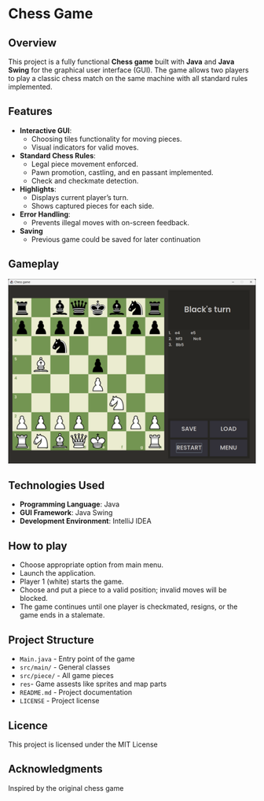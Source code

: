# Chess Game

## Overview
This project is a fully functional **Chess game** built with **Java** and **Java Swing** for the graphical user interface (GUI). The game allows two players to play a classic chess match on the same machine with all standard rules implemented.

## Features
- **Interactive GUI**:
  - Choosing tiles functionality for moving pieces.
  - Visual indicators for valid moves.
- **Standard Chess Rules**:
  - Legal piece movement enforced.
  - Pawn promotion, castling, and en passant implemented.
  - Check and checkmate detection.
- **Highlights**:
  - Displays current player’s turn.
  - Shows captured pieces for each side.
- **Error Handling**:
  - Prevents illegal moves with on-screen feedback.
- **Saving**
  - Previous game could be saved for later continuation

## Gameplay
![Main Game Screenshot](res/gameplay.png)

## Technologies Used
- **Programming Language**: Java
- **GUI Framework**: Java Swing
- **Development Environment**: IntelliJ IDEA

## How to play
- Choose appropriate option from main menu.
- Launch the application.
- Player 1 (white) starts the game.
- Choose and put a piece to a valid position; invalid moves will be blocked.
- The game continues until one player is checkmated, resigns, or the game ends in a stalemate.

## Project Structure
- `Main.java` - Entry point of the game
- `src/main/` - General classes
- `src/piece/` - All game pieces
- `res`- Game assests like sprites and map parts
- `README.md` - Project documentation
- `LICENSE` - Project license

## Licence
This project is licensed under the MIT License

## Acknowledgments
Inspired by the original chess game
